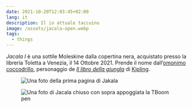 ```yaml
---
date: 2021-10-20T12:03:45+02:00
lang: it
description: Il io attuale taccuino
image: /assets/jacala-open.webp
tags:
  - things
---
```

<cite>Jacala I</cite> è una sottile Moleskine dalla copertina nera, acquistato presso la libreria Toletta a Venezia, il <time datetime='2021-10-14T15:34:31+02:00'>14 Ottobre 2021</time>. Prende il nome dall’[omonimo coccodrillo](https://it.wikipedia.org/wiki/Personaggi_de_Il_libro_della_giungla#Jacala 'Jacala nella lista dei personaggi de Il libro della giungla, su Wikipedia'), personaggio de <cite>[Il libro della giungla](https://it.wikipedia.org/wiki/Il_libro_della_giungla '“Il libro della giungla„ su Wikipedia')</cite> di [Kipling](https://it.wikipedia.org/wiki/Rudyard_Kipling 'Rudyard Kipling su Wikipedia').

<figure class='half column'>
	<img src='{{ image }}' alt='Una foto della prima pagina di Jakala'>
</figure>
<figure class='half column'>
	<img src='/assets/jacala-closed.webp' alt='Una foto di Jacala chiuso con sopra appoggiata la TBoom pen'>
</figure>

